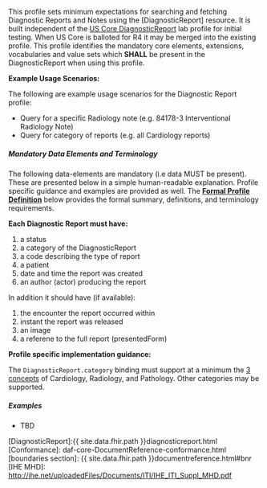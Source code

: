 ﻿
This profile sets minimum expectations for searching and fetching Diagnostic Reports and Notes using the [DiagnosticReport] resource. It is built independent of the [US Core DiagnosticReport] lab profile for initial testing. When US Core is balloted for R4 it may be merged into the existing profile. This profile identifies the mandatory core elements, extensions, vocabularies and value sets which **SHALL** be present in the DiagnosticReport when using this profile.

**Example Usage Scenarios:**

The following are example usage scenarios for the Diagnostic Report profile:

-   Query for a specific Radiology note (e.g. 84178-3 Interventional Radiology Note)
-   Query for category of reports (e.g. all Cardiology reports)


##### Mandatory Data Elements and Terminology

The following data-elements are mandatory (i.e data MUST be present). These are presented below in a simple human-readable explanation. Profile specific guidance and examples are provided as well. The [**Formal Profile Definition**](#profile) below provides the  formal summary, definitions, and  terminology requirements.  

**Each Diagnostic Report must have:**

1.  a status
1.  a category of the DiagnosticReport
1.  a code describing the type of report
1.  a patient
1.  date and time the report was created
1.  an author (actor) producing the report

In addition it should have (if available):

1.  the encounter the report occurred within
1.  instant the report was released
1.  an image
1.  a referene to the full report (presentedForm)


**Profile specific implementation guidance:**

The `DiagnosticReport.category` binding must support at a minimum the [3 concepts](http://hl7.org/fhir/us/core-r4/ValueSet/us-core-diagnosticreport-category) of Cardiology, Radiology, and Pathology. Other categories may be supported.


##### Examples

- TBD

[US Core DiagnosticReport]: http://hl7.org/fhir/us/core-r4/StructureDefinition/us-core-diagnosticreport
[DiagnosticReport]:{{ site.data.fhir.path }}diagnosticreport.html
 [Conformance]: daf-core-DocumentReference-conformance.html
 [boundaries section]: {{ site.data.fhir.path }}documentreference.html#bnr
 [IHE MHD]: http://ihe.net/uploadedFiles/Documents/ITI/IHE_ITI_Suppl_MHD.pdf
